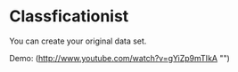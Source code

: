 # Classficationist
You can create your original data set.


Demo: (http://www.youtube.com/watch?v=gYiZp9mTIkA "")
